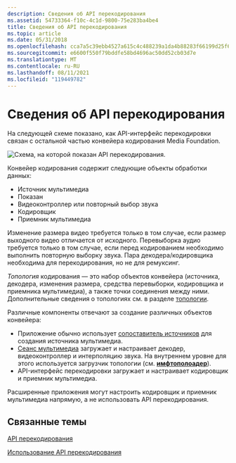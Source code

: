 ```yaml
---
description: Сведения об API перекодирования
ms.assetid: 54733364-f10c-4c1d-9800-75e283ba4be4
title: Сведения об API перекодирования
ms.topic: article
ms.date: 05/31/2018
ms.openlocfilehash: cca7a5c39ebb4527a615c4c488239a1da4b88283f66199d25f6613a8d1f9bd82
ms.sourcegitcommit: e6600f550f79bddfe58bd4696ac50dd52cb03d7e
ms.translationtype: MT
ms.contentlocale: ru-RU
ms.lasthandoff: 08/11/2021
ms.locfileid: "119449782"
---
```

# <a name="about-the-transcode-api"></a>Сведения об API перекодирования

На следующей схеме показано, как API-интерфейс перекодировки связан с остальной частью конвейера кодирования Media Foundation.

![Схема, на которой показан API перекодирования.](images/encoding08.png)

Конвейер кодирования содержит следующие объекты обработки данных:

-   Источник мультимедиа
-   Показан
-   Видеоконтроллер или повторный выбор звука
-   Кодировщик
-   Приемник мультимедиа

Изменение размера видео требуется только в том случае, если размер выходного видео отличается от исходного. Перевыборка аудио требуется только в том случае, если перед кодированием необходимо выполнить повторную выборку звука. Пара декодера/кодировщика необходима для перекодирования, но не для ремуксинг.

*Топология* кодирования — это набор объектов конвейера (источника, декодера, изменения размера, средства перевыборки, кодировщика и приемника мультимедиа), а также точки соединения между ними. Дополнительные сведения о топологиях см. в разделе [топологии](topologies.md).

Различные компоненты отвечают за создание различных объектов конвейера:

-   Приложение обычно использует [сопоставитель источников](source-resolver.md) для создания источника мультимедиа.
-   [Сеанс мультимедиа](media-session.md) загружает и настраивает декодер, видеоконтроллер и интерполяцию звука. На внутреннем уровне для этого используется загрузчик топологии (см. [**имфтополоадер**](/windows/desktop/api/mfidl/nn-mfidl-imftopoloader)).
-   API-интерфейс перекодировки загружает и настраивает кодировщик и приемник мультимедиа.

Расширенные приложения могут настроить кодировщик и приемник мультимедиа напрямую, а не использовать API перекодирования.

## <a name="related-topics"></a>Связанные темы

<dl> <dt>

[API перекодирования](transcode-api.md)
</dt> <dt>

[Использование API перекодирования](fast-transcode-objects.md)
</dt> </dl>

 

 



